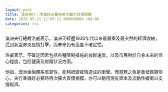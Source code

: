 ```yaml
---
layout: post
title: 澳洲央行：準備好必要時再次擴大買債規模
date: 2020-05-21 12:05:12.000000000 +08:00
categories: rss
---
```


澳洲央行總裁洛威表示，澳洲正經歷1930年代以來最嚴重及最突然的經濟收縮，受到新型肺炎疫情打擊，而未來仍有高度不確定性。

洛威表示，不確定因素包括各種限制措施的放鬆速度，以及市民對於自身未來的信心程度，包括健康及財務狀況方面。

他指，澳洲金融體系有韌性，能夠抵禦疫情造成的衝擊。而當務之急是重塑民眾信心，央行準備好必要時再次擴大買債規模，亦可以動用現有資本及流動性緩衝以支撐經濟。
